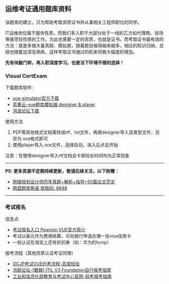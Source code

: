 ## 运维考证通用题库资料

该题库的建立，只为帮助考取资质证书并从事相关工程师职位的同学。

IT运维岗位属于服务性质，而我们多入职于大部分处于一线的乙方如代理商、驻场等接项目性质的工作。为此也需要一定的资质，也就是证书。而考取证书最有效的方法：就是多做大量真题、模拟题，随着题目做得越来越多，相应的知识归纳、总结也随着加深及熟练，这样考取证书通过的机率将极大幅度的增加。

**先有块敲门砖，再入职深度学习，也是当下环境不错的选择！**


### Visual CertExam

下载题库软件: 
* [vce-simulator官方下载](http://www.vceexam.com/)
* [蓝奏云-vue题库模拟器 designer & player](https://wwa.lanzous.com/icpEQh7kw6h)
* [鸿浩论坛下载](https://bbs.hh010.com/thread-586219-1-1.html?_dsign=07a3f391)

使用方法

1. PDF等其他格式文档需转成rtf、txt文件，再用designer导入该类型文件，另存为.vce格式即可
1. 使用player导入.vce文件，选择启动，进入后点击开始

注意：在使用designer导入rtf文档会卡顿较长时间均为正常现象

***

**PS: 更多资源不定期持续更新，敬请后续关注，以下附赠：**
* [网络规划设计师历年真题+解析+指导+50篇论文范文](https://wwa.lanzous.com/iLxaKh7mmfi)
* [网盘题库套装  提取码: 8848](https://pan.baidu.com/s/1JNt4lxdOxWJkEOEQEfLKcQ)

***

### 考试报名

信息点

* [考试报名入口 Pearson VUE官方简介](https://www.pearson.com.cn/PQI/PearsonVue)
* 考试以美元作为费用结算，可向银行申请办理一张visa信用卡
* 一些认证在淘宝上还有折扣券（如：华为的hcnp）

报考流程（其他资质认证考证同理）

* [OCJP考试VUE约考流程-百度经验](https://jingyan.baidu.com/article/72ee561a537855e16138df2b.html)
* [鸿鹄论坛-[戰報] ITIL V3 Foundation自行报考指南](https://bbs.hh010.com/thread-546945-1-1.html)
* [工业和信息化部教育与考试中心官网-软考报考指南](http://www.ruankao.org.cn/platform)
